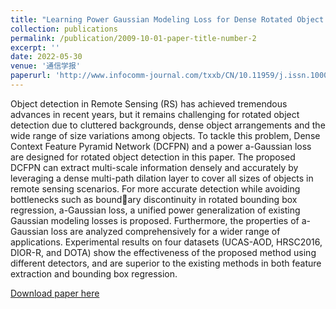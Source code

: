 ```yaml
---
title: "Learning Power Gaussian Modeling Loss for Dense Rotated Object Detection in Remote Sensing Images"
collection: publications
permalink: /publication/2009-10-01-paper-title-number-2
excerpt: '' 
date: 2022-05-30
venue: '通信学报'
paperurl: 'http://www.infocomm-journal.com/txxb/CN/10.11959/j.issn.1000-436x.2022071'
---
```

Object detection in Remote Sensing (RS) has achieved tremendous advances in recent years, but it remains challenging for rotated object detection due to cluttered backgrounds, dense object arrangements and the wide range of size variations among objects. To tackle this problem, Dense Context Feature Pyramid Network (DCFPN) and a power a-Gaussian loss are designed for rotated object detection in this paper. The proposed DCFPN can extract multi-scale information densely and accurately by leveraging a dense multi-path dilation layer to cover all sizes of objects in remote sensing scenarios. For more accurate detection while avoiding bottlenecks such as boundary discontinuity in rotated bounding box regression, a-Gaussian loss, a unified power generalization of existing Gaussian modeling losses is proposed. Furthermore, the properties of a-Gaussian loss are analyzed comprehensively for a wider range of applications. Experimental results on four datasets (UCAS-AOD, HRSC2016, DIOR-R, and DOTA) show the effectiveness of the proposed method using different detectors, and are superior to the existing methods in both feature extraction and bounding box regression.

[Download paper here](http://www.infocomm-journal.com/txxb/CN/10.11959/j.issn.1000-436x.2022071)
